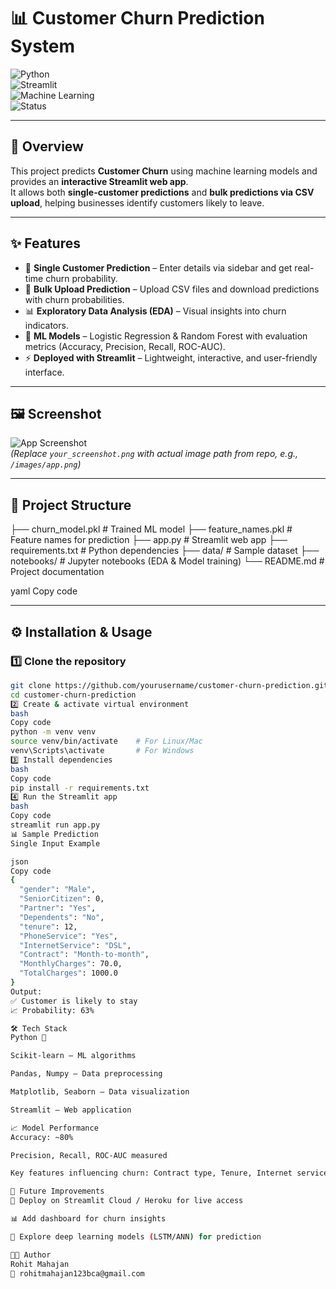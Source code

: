 # 📊 Customer Churn Prediction System  

![Python](https://img.shields.io/badge/Python-3.8%2B-blue)  
![Streamlit](https://img.shields.io/badge/Framework-Streamlit-ff4b4b)  
![Machine Learning](https://img.shields.io/badge/ML-ScikitLearn-green)  
![Status](https://img.shields.io/badge/Status-Completed-success)

---

## 🚀 Overview  
This project predicts **Customer Churn** using machine learning models and provides an **interactive Streamlit web app**.  
It allows both **single-customer predictions** and **bulk predictions via CSV upload**, helping businesses identify customers likely to leave.  

---

## ✨ Features  
- 🔎 **Single Customer Prediction** – Enter details via sidebar and get real-time churn probability.  
- 📂 **Bulk Upload Prediction** – Upload CSV files and download predictions with churn probabilities.  
- 📊 **Exploratory Data Analysis (EDA)** – Visual insights into churn indicators.  
- 🤖 **ML Models** – Logistic Regression & Random Forest with evaluation metrics (Accuracy, Precision, Recall, ROC-AUC).  
- ⚡ **Deployed with Streamlit** – Lightweight, interactive, and user-friendly interface.  

---

## 🖼️ Screenshot  
![App Screenshot](your_screenshot.png)  
*(Replace `your_screenshot.png` with actual image path from repo, e.g., `/images/app.png`)*  

---

## 📂 Project Structure  
├── churn_model.pkl # Trained ML model
├── feature_names.pkl # Feature names for prediction
├── app.py # Streamlit web app
├── requirements.txt # Python dependencies
├── data/ # Sample dataset
├── notebooks/ # Jupyter notebooks (EDA & Model training)
└── README.md # Project documentation

yaml
Copy code

---

## ⚙️ Installation & Usage  

### 1️⃣ Clone the repository  
```bash
git clone https://github.com/yourusername/customer-churn-prediction.git
cd customer-churn-prediction
2️⃣ Create & activate virtual environment
bash
Copy code
python -m venv venv
source venv/bin/activate    # For Linux/Mac
venv\Scripts\activate       # For Windows
3️⃣ Install dependencies
bash
Copy code
pip install -r requirements.txt
4️⃣ Run the Streamlit app
bash
Copy code
streamlit run app.py
📊 Sample Prediction
Single Input Example

json
Copy code
{
  "gender": "Male",
  "SeniorCitizen": 0,
  "Partner": "Yes",
  "Dependents": "No",
  "tenure": 12,
  "PhoneService": "Yes",
  "InternetService": "DSL",
  "Contract": "Month-to-month",
  "MonthlyCharges": 70.0,
  "TotalCharges": 1000.0
}
Output:
✅ Customer is likely to stay
📈 Probability: 63%

🛠️ Tech Stack
Python 🐍

Scikit-learn – ML algorithms

Pandas, Numpy – Data preprocessing

Matplotlib, Seaborn – Data visualization

Streamlit – Web application

📈 Model Performance
Accuracy: ~80%

Precision, Recall, ROC-AUC measured

Key features influencing churn: Contract type, Tenure, Internet service, Monthly charges

📌 Future Improvements
🔮 Deploy on Streamlit Cloud / Heroku for live access

📊 Add dashboard for churn insights

🧠 Explore deep learning models (LSTM/ANN) for prediction

👨‍💻 Author
Rohit Mahajan
📧 rohitmahajan123bca@gmail.com
